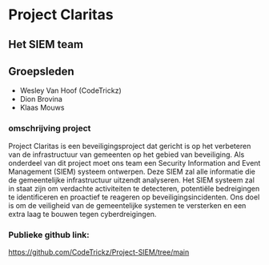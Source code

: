 # Project Claritas 
## Het SIEM team

## Groepsleden
- Wesley Van Hoof (CodeTrickz)
- Dion Brovina
- Klaas Mouws

### omschrijving project
Project Claritas is een beveiligingsproject dat gericht is op het verbeteren van de infrastructuur van gemeenten op het gebied van beveiliging. Als onderdeel van dit project moet ons team een Security Information and Event Management (SIEM) systeem ontwerpen. Deze SIEM zal alle informatie die de gemeentelijke infrastructuur uitzendt analyseren.  Het SIEM systeem zal in staat zijn om verdachte activiteiten te detecteren, potentiële bedreigingen te identificeren en proactief te reageren op beveiligingsincidenten. Ons doel is om de veiligheid van de gemeentelijke systemen te versterken en een extra laag te bouwen tegen cyberdreigingen.


### Publieke github link: 
https://github.com/CodeTrickz/Project-SIEM/tree/main

